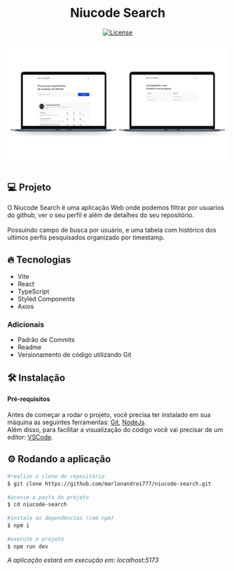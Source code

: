 <h1 align="center">
   Niucode Search
</h1

<br>

<p align="center">
  <a href="https://github.com/marlonandrei777/niucode-search/blob/main/LICENSE.md"><img alt="License" src="https://img.shields.io/static/v1?label=license&message=MIT&color=0046FF&labelColor=000000"></a>
</p>

![](.github/niuco.png)

## 💻 Projeto

O Niucode Search é uma aplicação Web onde podemos filtrar por usuarios do github, ver o seu perfil e além de detalhes do seu repositório.<br>
<br>
Possuindo campo de busca por usuário, e uma tabela com histórico dos ultimos perfis pesquisados organizado por timestamp.
## 🔥 Tecnologias

- Vite
- React
- TypeScript
- Styled Components
- Axios

### Adicionais
- Padrão de Commits
- Readme
- Versionamento de código utilizando Git

## 🛠 Instalação

#### Pré-requisitos
Antes de começar a rodar o projeto, você precisa ter instalado em sua máquina as seguintes ferramentas: 
[Git](https://git-scm.com/), [NodeJs](https://nodejs.org/en/).<br>
Além disso, para facilitar a visualização do código você vai precisar de um editor: [VSCode](https://code.visualstudio.com/).

## ⚙ Rodando a aplicação

```bash
#realize o clone do repositório
$ git clone https://github.com/marlonandrei777/niucode-search.git
```
```bash
#acesse a pasta do projeto
$ cd niucode-search
```
```bash 
#instale as dependências (com npm)
$ npm i
```
```bash 
#execute o projeto
$ npm run dev
```
_A aplicação estará em execução em: localhost:5173_
